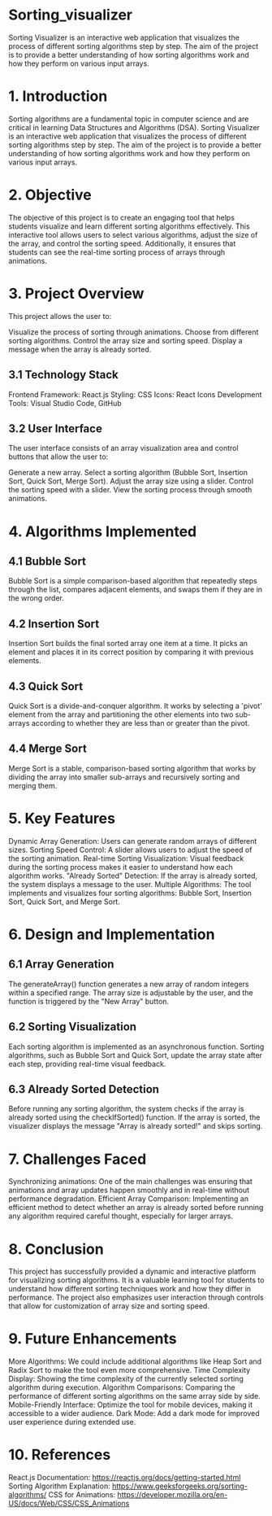 # Sorting_visualizer
Sorting Visualizer is an interactive web application that visualizes the process of different sorting algorithms step by step. The aim of the project is to provide a better understanding of how sorting algorithms work and how they perform on various input arrays.
 
# 1. Introduction
Sorting algorithms are a fundamental topic in computer science and are critical in learning Data Structures and Algorithms (DSA). Sorting Visualizer is an interactive web application that visualizes the process of different sorting algorithms step by step. The aim of the project is to provide a better understanding of how sorting algorithms work and how they perform on various input arrays.

# 2. Objective
The objective of this project is to create an engaging tool that helps students visualize and learn different sorting algorithms effectively. This interactive tool allows users to select various algorithms, adjust the size of the array, and control the sorting speed. Additionally, it ensures that students can see the real-time sorting process of arrays through animations.

# 3. Project Overview
This project allows the user to:

Visualize the process of sorting through animations.
Choose from different sorting algorithms.
Control the array size and sorting speed.
Display a message when the array is already sorted.

## 3.1 Technology Stack
Frontend Framework: React.js
Styling: CSS
Icons: React Icons
Development Tools: Visual Studio Code, GitHub

## 3.2 User Interface
The user interface consists of an array visualization area and control buttons that allow the user to:

Generate a new array.
Select a sorting algorithm (Bubble Sort, Insertion Sort, Quick Sort, Merge Sort).
Adjust the array size using a slider.
Control the sorting speed with a slider.
View the sorting process through smooth animations.

# 4. Algorithms Implemented
## 4.1 Bubble Sort
Bubble Sort is a simple comparison-based algorithm that repeatedly steps through the list, compares adjacent elements, and swaps them if they are in the wrong order.

## 4.2 Insertion Sort
Insertion Sort builds the final sorted array one item at a time. It picks an element and places it in its correct position by comparing it with previous elements.

## 4.3 Quick Sort
Quick Sort is a divide-and-conquer algorithm. It works by selecting a 'pivot' element from the array and partitioning the other elements into two sub-arrays according to whether they are less than or greater than the pivot.

## 4.4 Merge Sort
Merge Sort is a stable, comparison-based sorting algorithm that works by dividing the array into smaller sub-arrays and recursively sorting and merging them.

# 5. Key Features
Dynamic Array Generation: Users can generate random arrays of different sizes.
Sorting Speed Control: A slider allows users to adjust the speed of the sorting animation.
Real-time Sorting Visualization: Visual feedback during the sorting process makes it easier to understand how each algorithm works.
"Already Sorted" Detection: If the array is already sorted, the system displays a message to the user.
Multiple Algorithms: The tool implements and visualizes four sorting algorithms: Bubble Sort, Insertion Sort, Quick Sort, and Merge Sort.

# 6. Design and Implementation
## 6.1 Array Generation
The generateArray() function generates a new array of random integers within a specified range. The array size is adjustable by the user, and the function is triggered by the "New Array" button.

## 6.2 Sorting Visualization
Each sorting algorithm is implemented as an asynchronous function. Sorting algorithms, such as Bubble Sort and Quick Sort, update the array state after each step, providing real-time visual feedback.

## 6.3 Already Sorted Detection
Before running any sorting algorithm, the system checks if the array is already sorted using the checkIfSorted() function. If the array is sorted, the visualizer displays the message "Array is already sorted!" and skips sorting.

# 7. Challenges Faced
Synchronizing animations: One of the main challenges was ensuring that animations and array updates happen smoothly and in real-time without performance degradation.
Efficient Array Comparison: Implementing an efficient method to detect whether an array is already sorted before running any algorithm required careful thought, especially for larger arrays.

# 8. Conclusion
This project has successfully provided a dynamic and interactive platform for visualizing sorting algorithms. It is a valuable learning tool for students to understand how different sorting techniques work and how they differ in performance. The project also emphasizes user interaction through controls that allow for customization of array size and sorting speed.

# 9. Future Enhancements
More Algorithms: We could include additional algorithms like Heap Sort and Radix Sort to make the tool even more comprehensive.
Time Complexity Display: Showing the time complexity of the currently selected sorting algorithm during execution.
Algorithm Comparisons: Comparing the performance of different sorting algorithms on the same array side by side.
Mobile-Friendly Interface: Optimize the tool for mobile devices, making it accessible to a wider audience.
Dark Mode: Add a dark mode for improved user experience during extended use.

# 10. References
React.js Documentation: https://reactjs.org/docs/getting-started.html
Sorting Algorithm Explanation: https://www.geeksforgeeks.org/sorting-algorithms/
CSS for Animations: https://developer.mozilla.org/en-US/docs/Web/CSS/CSS_Animations
